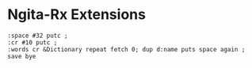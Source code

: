 # Ngita-Rx Extensions

````
:space #32 putc ;
:cr #10 putc ;
:words cr &Dictionary repeat fetch 0; dup d:name puts space again ;
save bye
````
